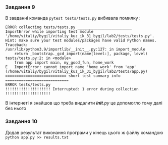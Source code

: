 ### Завдання 9 
В завданні команда ``` pytest tests/tests.py ``` вибивала помилку : 
```  
ERROR collecting tests/tests.py ________________________
ImportError while importing test module '/home/vitaliy/bygil/vitaliy_kuz_ik_31_bygil/lab2/tests/tests.py'.
Hint: make sure your test modules/packages have valid Python names.
Traceback:
/usr/lib/python3.9/importlib/__init__.py:127: in import_module
    return _bootstrap._gcd_import(name[level:], package, level)
tests/tests.py:2: in <module>
    from app import main, my_good_fun, home_work
E   ImportError: cannot import name 'home_work' from 'app' (/home/vitaliy/bygil/vitaliy_kuz_ik_31_bygil/lab2/tests/app.py)
=========================== short test summary info ============================
ERROR tests/tests.py
!!!!!!!!!!!!!!!!!!!! Interrupted: 1 error during collection !!!!!!!!!!!!!!!!!!!!
```
В інтернеті я знайшов що треба видалити *__init__.py* це допомогло тому далі без нього

### Завдання 10
Додав результат виконання програми у кінець цього ж  файлу командою ```python app.py >> results.txt```